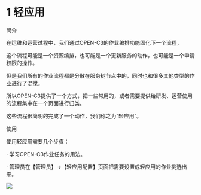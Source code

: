 # 1 轻应用

简介

在运维和运营过程中，我们通过OPEN-C3的作业编排功能固化下一个流程，

这个流程可能是一个资源编排，也可能是一个更新服务的动作，也可能是一个申请权限的操作。

但是我们所有的作业流程都是分散在服务树节点中的，同时也和很多其他类型的作业进行了混搅。

所以OPEN-C3提供了一个方式，把一些常用的，或者需要提供给研发、运营使用的流程集中在一个页面进行归类。

这些流程很简明的完成了一个动作，我们称之为“轻应用”。

使用

使用轻应用需要几个步骤：

· 学习OPEN-C3作业任务的用法。

· 管理员在【管理员】->【轻应用配置】页面把需要设置成轻应用的作业挑选出来。

![](/attachments/20250706234439_wps101.jpg)